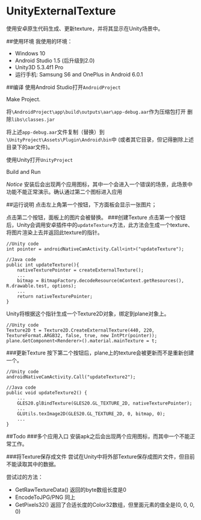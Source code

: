 # UnityExternalTexture
使用安卓原生代码生成、更新texture，并将其显示在Unity场景中。

##使用环境
我使用的环境：

* Windows 10
* Android Studio 1.5 (后升级到2.0)
* Unity3D 5.3.4f1 Pro
* 运行手机: Samsung S6 and OnePlus in Android 6.0.1

##编译
使用Android Studio打开`AndroidProject`

Make Project.

将`\AndroidProject\app\build\outputs\aar\app-debug.aar`作为压缩包打开 
删除`libs\classes.jar`

将上述`app-debug.aar`文件复制（替换）到`\UnityProject\Assets\Plugin\Android\bin`中
(或者其它目录，但记得删除上述目录下的aar文件)。

使用Unity打开`UnityProject`

Build and Run

*Notice* 安装后会出现两个应用图标，其中一个会进入一个错误的场景，此场景中功能不能正常演示。确认通过第二个图标进入应用

##运行说明
点击左上角第一个按钮，下方面板会显示一张图片；

点击第二个按钮，面板上的图片会被替换。
###创建Texture
点击第一个按钮后，Unity会调用安卓插件中的`updateTexture`方法，此方法会生成一个texture、将图片渲染上去并返回此texture的指针。
```
//Unity code
int pointer = androidNativeCamActivity.Call<int>("updateTexture");
```
```
//Java code 
public int updateTexture(){
    nativeTexturePointer = createExternalTexture();
    ...
    bitmap = BitmapFactory.decodeResource(mContext.getResources(), R.drawable.test, options);
    ...
    return nativeTexturePointer;
}
```
Unity将根据这个指针生成一个Texture2D对象，绑定到plane对象上。
```
//Unity code
Texture2D t = Texture2D.CreateExternalTexture(440, 220, TextureFormat.ARGB32, false, true, new IntPtr(pointer));
plane.GetComponent<Renderer>().material.mainTexture = t;
``` 
###更新Texture
按下第二个按钮后，plane上的texture会被更新而不是重新创建一个。
```
//Unity code
androidNativeCamActivity.Call("updateTexture2");
```
```
//Java code
public void updateTexture2() {
    ...
    GLES20.glBindTexture(GLES20.GL_TEXTURE_2D, nativeTexturePointer);
    ...
    GLUtils.texImage2D(GLES20.GL_TEXTURE_2D, 0, bitmap, 0);
    ...
}    
```
##Todo
###多个应用入口
安装apk之后会出现两个应用图标，而其中一个不能正常工作。

###将Texture保存成文件
尝试在Unity中将外部Texture保存成图片文件，但目前不能读取其中的数据。
             
尝试过的方法：
* GetRawTextureData() 返回的byte数组长度是0
* EncodeToJPG/PNG 同上
* GetPixels32() 返回了合适长度的Color32数组，但里面元素的值全是(0, 0, 0, 0)